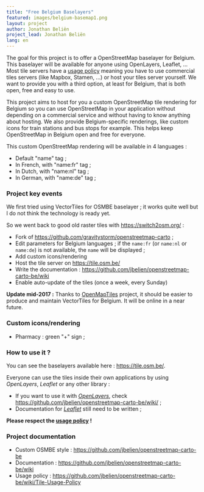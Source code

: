 ```yaml
---
title: "Free Belgium Baselayers"
featured: images/belgium-basemap1.png
layout: project
author: Jonathan Beliën
project_lead: Jonathan Beliën
lang: en
---
```


The goal for this project is to offer a OpenStreetMap baselayer for Belgium. This baselayer will be available for anyone using OpenLayers, Leaflet, ...
Most tile servers have a [usage policy](http://wiki.openstreetmap.org/wiki/Tile_usage_policy) meaning you have to use commercial tiles servers (like Mapbox, Stamen, ...) or host your tiles server yourself.
We want to provide you with a third option, at least for Belgium, that is both open, free and easy to use.

This project aims to host for you a custom OpenStreetMap tile rendering for Belgium so you can use OpenStreetMap in your application without depending on a commercial service and without having to know anything about hosting.
We also provide Belgium-specific renderings, like custom icons for train stations and bus stops for example. This helps keep OpenStreetMap in Belgium open and free for everyone.

This custom OpenStreetMap rendering will be available in 4 languages :

* Default "name" tag ;
* In French, with "name:fr" tag ;
* In Dutch, with "name:nl" tag ;
* In German, with "name:de" tag ;

### Project key events

We first tried using VectorTiles for OSMBE baselayer ; it works quite well but I do not think the technology is ready yet.

So we went back to good old raster tiles with <https://switch2osm.org/> :

- Fork of <https://github.com/gravitystorm/openstreetmap-carto> ;
- Edit parameters for Belgium languages ; if the `name:fr` (or `name:nl` or `name:de`) is not available, the `name` will be displayed ;
- Add custom icons/rendering
- Host the tile server on <https://tile.osm.be/>
- Write the documentation : <https://github.com/jbelien/openstreetmap-carto-be/wiki>
- Enable auto-update of the tiles (once a week, every Sunday)

**Update mid-2017 :** Thanks to [OpenMapTiles](https://openmaptiles.org/) project, it should be easier to produce and maintain VectorTiles for Belgium. It will be online in a near future.

### Custom icons/rendering

- Pharmacy : green "+" sign ;

### How to use it ?

You can see the baselayers available here : <https://tile.osm.be/>.

Everyone can use the tiles inside their own applications by using *OpenLayers*, *Leaflet* or any other library :

- If you want to use it with *[OpenLayers](https://openlayers.org/)*, check <https://github.com/jbelien/openstreetmap-carto-be/wiki/> ;
- Documentation for *[Leaflet](http://leafletjs.com/)* still need to be written ;

**Please respect the [usage policy](https://github.com/jbelien/openstreetmap-carto-be/wiki/Tile-Usage-Policy) !**

### Project documentation

- Custom OSMBE style : <https://github.com/jbelien/openstreetmap-carto-be>
- Documentation : <https://github.com/jbelien/openstreetmap-carto-be/wiki>
- Usage policy : <https://github.com/jbelien/openstreetmap-carto-be/wiki/Tile-Usage-Policy>
